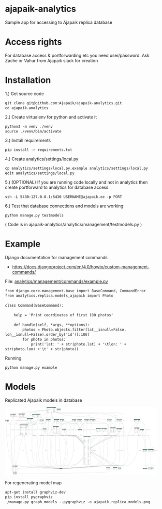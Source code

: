 # ajapaik-analytics
Sample app for accessing to Ajapaik replica database

# Access rights
For database access & portforwarding etc you need user/password. Ask Zache or Vahur from Ajapaik slack for creation


# Installation

1.) Get source code
```
git clone git@github.com:Ajapaik/ajapaik-analytics.git
cd ajapaik-analytics
```

2.) Create virtualenv for python and activate it
```
python3 -m venv ./venv
source ./venv/bin/activate
```

3.) Install requirements
```
pip install -r requirements.txt
```

4.) Create analytics/settings/local.py
```
cp analytics/settings/local.py.example analytics/settings/local.py
edit analytics/settings/local.py
```

5.) (OPTIONAL) If you are running code locally and not in analytics then create portforward to analytics for database access
```
ssh -L 5430:127.0.0.1:5430 USERNAME@ajapaik.ee -p PORT
```

6.) Test that database connections and models are working
```
python manage.py testmodels
```

( Code is in ajapaik-analytics/analytics/management/testmodels.py )

# Example

Django documentation for management commands
* https://docs.djangoproject.com/en/4.0/howto/custom-management-commands/

File: [analytics/management/commands/example.py](analytics/management/commands/example.py)

```
from django.core.management.base import BaseCommand, CommandError
from analytics.replica.models_ajapaik import Photo

class Command(BaseCommand):

    help = 'Print coordinates of first 100 photos'

    def handle(self, *args, **options):
        photos = Photo.objects.filter(lat__isnull=False, lon__isnull=False).order_by('id')[:100]
        for photo in photos:
            print('lat: ' + str(photo.lat) + '\tlon: ' + str(photo.lon) +'\t' + str(photo))
```
Running
```
python manage.py example
```

# Models
Replicated Ajapaik models in database

![Replicated models](ajapaik_replica_models.png)

For regenerating model map
```
apt-get install graphviz-dev
pip install pygraphviz
./manage.py graph_models --pygraphviz -o ajapaik_replica_models.png
```
